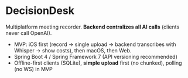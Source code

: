 # DecisionDesk

Multiplatform meeting recorder. **Backend centralizes all AI calls** (clients never call OpenAI).
- MVP: iOS first (record → single upload → backend transcribes with Whisper → show costs), then macOS, then Web.
- Spring Boot 4 / Spring Framework 7 (API versioning recommended)
- Offline-first clients (SQLite), **simple upload** first (no chunked), polling (no WS) in MVP
